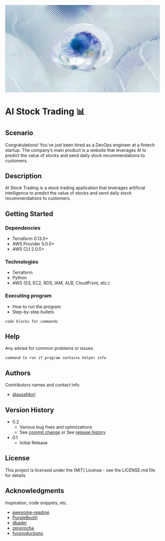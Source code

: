 ![codesnap](https://github.com/assafdori/ai-trading/blob/main/codesnap.png)


# AI Stock Trading 📊

## Scenario

Congratulations! You’ve just been hired as a DevOps engineer at a fintech startup. The company’s main product is a website that leverages AI to predict the value of stocks and send daily stock recommendations to customers.

## Description

AI Stock Trading is a stock trading application that leverages artificial intelligence to predict the value of stocks and send daily stock recommendations to customers.

## Getting Started

### Dependencies

* Terraform 0.13.0+
* AWS Provider 5.0.0+
* AWS CLI 2.0.0+

### Technologies

* Terraform
* Python
* AWS (S3, EC2, RDS, IAM, ALB, CloudFront, etc.)

### Executing program

* How to run the program
* Step-by-step bullets
```
code blocks for commands
```

## Help

Any advise for common problems or issues.
```
command to run if program contains helper info
```

## Authors

Contributors names and contact info

* [@assafdori](https://github.com/assafdori)

## Version History

* 0.2
    * Various bug fixes and optimizations
    * See [commit change]() or See [release history]()
* 0.1
    * Initial Release

## License

This project is licensed under the [MIT] License - see the LICENSE.md file for details

## Acknowledgments

Inspiration, code snippets, etc.
* [awesome-readme](https://github.com/matiassingers/awesome-readme)
* [PurpleBooth](https://gist.github.com/PurpleBooth/109311bb0361f32d87a2)
* [dbader](https://github.com/dbader/readme-template)
* [zenorocha](https://gist.github.com/zenorocha/4526327)
* [fvcproductions](https://gist.github.com/fvcproductions/1bfc2d4aecb01a834b46)
